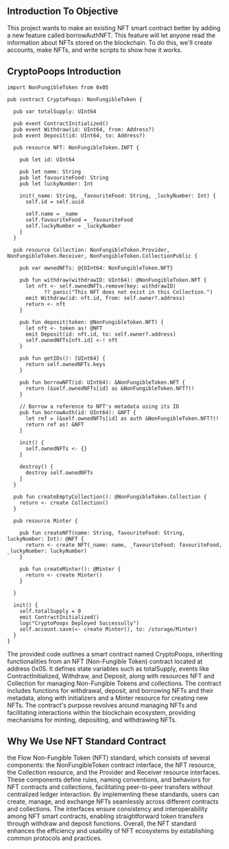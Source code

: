 ## Introduction To Objective

This project wants to make an existing NFT smart contract better by adding a new feature called borrowAuthNFT. This feature will let anyone read the information about NFTs stored on the blockchain. To do this, we'll create accounts, make NFTs, and write scripts to show how it works.

## CryptoPoops Introduction

```cadence
import NonFungibleToken from 0x05

pub contract CryptoPoops: NonFungibleToken {

  pub var totalSupply: UInt64

  pub event ContractInitialized()
  pub event Withdraw(id: UInt64, from: Address?)
  pub event Deposit(id: UInt64, to: Address?)

  pub resource NFT: NonFungibleToken.INFT {

    pub let id: UInt64

    pub let name: String
    pub let favouriteFood: String
    pub let luckyNumber: Int

    init(_name: String, _favouriteFood: String, _luckyNumber: Int) {
      self.id = self.uuid

      self.name = _name
      self.favouriteFood = _favouriteFood
      self.luckyNumber = _luckyNumber
    }
  }

  pub resource Collection: NonFungibleToken.Provider, NonFungibleToken.Receiver, NonFungibleToken.CollectionPublic {
  
    pub var ownedNFTs: @{UInt64: NonFungibleToken.NFT}

    pub fun withdraw(withdrawID: UInt64): @NonFungibleToken.NFT {
      let nft <- self.ownedNFTs.remove(key: withdrawID) 
            ?? panic("This NFT does not exist in this Collection.")
      emit Withdraw(id: nft.id, from: self.owner?.address)
      return <- nft
    }

    pub fun deposit(token: @NonFungibleToken.NFT) {
      let nft <- token as! @NFT
      emit Deposit(id: nft.id, to: self.owner?.address)
      self.ownedNFTs[nft.id] <-! nft
    }

    pub fun getIDs(): [UInt64] {
      return self.ownedNFTs.keys
    }

    pub fun borrowNFT(id: UInt64): &NonFungibleToken.NFT {
      return (&self.ownedNFTs[id] as &NonFungibleToken.NFT?)!
    }

    // Borrow a reference to NFT's metadata using its ID
    pub fun borrowAuth(id: UInt64): &NFT {
      let ref = (&self.ownedNFTs[id] as auth &NonFungibleToken.NFT?)!
      return ref as! &NFT
    }

    init() {
      self.ownedNFTs <- {}
    }

    destroy() {
      destroy self.ownedNFTs
    }
  }

  pub fun createEmptyCollection(): @NonFungibleToken.Collection {
    return <- create Collection()
  }

  pub resource Minter {

    pub fun createNFT(name: String, favouriteFood: String, luckyNumber: Int): @NFT {
      return <- create NFT(_name: name, _favouriteFood: favouriteFood, _luckyNumber: luckyNumber)
    }

    pub fun createMinter(): @Minter {
      return <- create Minter()
    }

  }

  init() {
    self.totalSupply = 0
    emit ContractInitialized()
    log("CryptoPoops Deployed Successully")
    self.account.save(<- create Minter(), to: /storage/Minter)
  }
}
```
The provided code outlines a smart contract named CryptoPoops, inheriting functionalities from an NFT (Non-Fungible Token) contract located at address 0x05. It defines state variables such as totalSupply, events like ContractInitialized, Withdraw, and Deposit, along with resources NFT and Collection for managing Non-Fungible Tokens and collections. The contract includes functions for withdrawal, deposit, and borrowing NFTs and their metadata, along with initializers and a Minter resource for creating new NFTs. The contract's purpose revolves around managing NFTs and facilitating interactions within the blockchain ecosystem, providing mechanisms for minting, depositing, and withdrawing NFTs.

## Why We Use NFT Standard Contract 

the Flow Non-Fungible Token (NFT) standard, which consists of several components: the NonFungibleToken contract interface, the NFT resource, the Collection resource, and the Provider and Receiver resource interfaces. These components define rules, naming conventions, and behaviors for NFT contracts and collections, facilitating peer-to-peer transfers without centralized ledger interaction. By implementing these standards, users can create, manage, and exchange NFTs seamlessly across different contracts and collections. The interfaces ensure consistency and interoperability among NFT smart contracts, enabling straightforward token transfers through withdraw and deposit functions. Overall, the NFT standard enhances the efficiency and usability of NFT ecosystems by establishing common protocols and practices.

